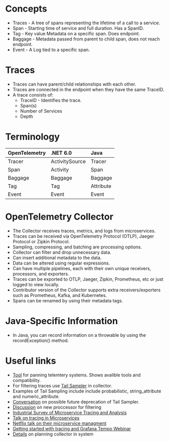 # Concepts

* Traces - A tree of spans representing the lifetime of a call to a service.
* Span - Starting time of service and full duration. Has a SpanID.
* Tag - Key value Metadata on a specific span. Does endpoint.
* Baggage - Metadata passed from parent to child span, does not reach endpoint.
* Event - A Log tied to a specific span.

# Traces

* Traces can have parent/child relationships with each other.
* Traces are connected in the endpoint when they have the same TraceID.
* A trace consists of:
    * TraceID - Identifies the trace.
    * Span(s)
    * Number of Services
    * Depth

# Terminology

| OpenTelemetry | .NET 6.0 | Java |
| :--- | :--- | :--- |
| Tracer | ActivitySource | Tracer | 
| Span | Activity | Span | 
| Baggage | Baggage | Baggage | 
| Tag | Tag | Attribute |
| Event | Event | Event |

# OpenTelemetry Collector

* The Collector receives traces, metrics, and logs from microservices.
* Traces can be received via OpenTelemetry Protocol (OTLP), Jaeger Protocol or Zipkin Protocol.
* Sampling, compressing, and batching are processing options.
* Collector can filter and drop unnecessary data.
* Can insert additional metadata to the data.
* Data can be altered using regular expressions.
* Can have multiple pipelines, each with their own unique receivers, processors, and exporters.
* Traces can be exported to OTLP, Jaeger, Zipkin, Prometheus, etc or just logged to view locally.
* Contributor version of the Collector supports extra receivers/exporters such as Prometheus, Kafka, and Kubernetes.
* Spans can be renamed by using their metadata tags.

# Java-Specific Information

* In Java, you can record information on a throwable by using the recordException() method.

# Useful links
* [Tool](https://openapm.io/landscape) for panning telemtery systems. Shows avalible tools and compatibility.
* For filtering traces use [Tail Sampler](https://github.com/open-telemetry/opentelemetry-collector-contrib/tree/main/processor/tailsamplingprocessor) in collector.
* Examples of Tail Sampling include include probabilistic, string_attribute and numeric_attribute.
* [Conversation](https://github.com/open-telemetry/opentelemetry-collector-contrib/issues/1797) on possible future deprecation of Tail Sampler.
* [Discussion](https://github.com/open-telemetry/opentelemetry-collector/issues/2336) on new proccessor for filtering 
* [Industrial Survey of Microservice Tracing and Analysis](https://link.springer.com/article/10.1007/s10664-021-10063-9)
* [Talk on tracing in Microservices](https://www.youtube.com/watch?v=Wg_C4O0IhkI)
* [Netflix talk on their microservice managment](https://www.youtube.com/watch?v=CZ3wIuvmHeM)
* [Getting started with tracing and Grafana Tempo Webinar](https://go.grafana.com/dc/gQs7-s99Kr7GlKTAVUezPUFBMknGFfsTzu-4l30sYvt43-vf8F2SwfSQ6GZie-euyWkshh5I5jhAtBiuMmGgW1BmFwXJ4LuTMk0b9IaecxsfGMjgwJyKGjltlwfAfXYWNE-HX1vs54MGSzvQKmprEx-4HctA8wsTEzzss_hhLxJlNHhIKUv04_95EvZ4avFgrS5GPTvi7BCXWEFh-MNuvwe4R8aO5tqpLXz15gAtWJU=/MzU2LVlGRy0zODkAAAGCye6WrwqRodSOl-VgQ3wKzlyzqROeDd9ncS2cfrXjJlDYmpn0KqdiIviNHtjSXN4xmJr1DYE=)
* [Details](https://docs.splunk.com/observability/gdi/opentelemetry/plan-deployment.html) on planning collector in system


